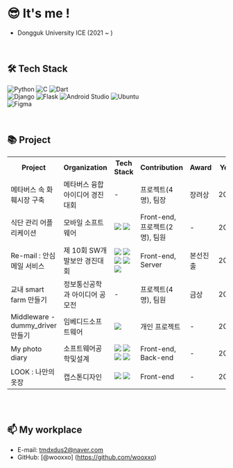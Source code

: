 # 😎 It's me !

- Dongguk University ICE (2021 ~ )

<br>

## 🛠 Tech Stack

![Python](https://img.shields.io/badge/Python-blue?style=flat-square&logo=Python&logoColor=white)
![C](https://img.shields.io/badge/C-lightblue?style=flat-square&logo=c&logoColor=white)
![Dart](https://img.shields.io/badge/Dart-navy?style=flat-square&logo=Dart&logoColor=white)
<br>
![Django](https://img.shields.io/badge/Django-darkgreen?style=flat-square&logo=Django&logoColor=white)
![Flask](https://img.shields.io/badge/Flask-black?style=flat-square&logo=Flask&logoColor=white)
![Android Studio](https://img.shields.io/badge/Android_Studio-green?style=flat-square&logo=android-studio&logoColor=white)
![Ubuntu](https://img.shields.io/badge/Ubuntu-orange?style=flat-square&logo=Ubuntu&logoColor=white)
<br>
![Figma](https://img.shields.io/badge/Figma-darkorange?style=flat-square&logo=Figma&logoColor=white)


<br>

## 📚 Project

<table>
    <tr>
        <th>Project</th>
        <th>Organization</th>
        <th>Tech Stack</th>
        <th>Contribution</th>
        <th>Award</th>
        <th>Year</th>
    </tr>
    <tr>
        <td>메타버스 속 화훼시장 구축</td>
        <td>메타버스 융합 아이디어 경진대회</td>
        <td>-</td>
        <td>프로젝트(4명), 팀장</td>
        <td>장려상</td>
        <td>2022</td>
    </tr>
    <tr>
        <td>식단 관리 어플리케이션</td>
        <td>모바일 소프트웨어</td>
        <td>
            <img src="https://img.shields.io/badge/Java-007396?style=flat-square&logo=Java&logoColor=white">
            <img src="https://img.shields.io/badge/Android_Studio-3DDC84?style=flat-square&logo=android-studio&logoColor=white">
        </td>
        <td>Front-end, 프로젝트(2명), 팀원</td>
        <td>-</td>
        <td>2022</td>
    </tr>
    <tr>
        <td>Re-mail : 안심 메일 서비스</td>
        <td>제 10회 SW개발보안 경진대회</td>
        <td>
            <img src="https://img.shields.io/badge/Python-3766AB?style=flat-square&logo=Python&logoColor=white">
            <img src="https://img.shields.io/badge/Django-092E20?style=flat-square&logo=Django&logoColor=white">
            <img src="https://img.shields.io/badge/HTML5-E34F26?style=flat-square&logo=HTML5&logoColor=white">
            <img src="https://img.shields.io/badge/CSS3-1572B6?style=flat-square&logo=CSS3&logoColor=white">
            <img src="https://img.shields.io/badge/AWS-232F3E?style=flat-square&logo=Amazon-AWS&logoColor=white">
        </td>
        <td>Front-end, Server</td>
        <td>본선진출</td>
        <td>2023</td>
    </tr>
    <tr>
        <td>교내 smart farm 만들기</td>
        <td>정보통신공학과 아이디어 공모전</td>
        <td>-</td>
        <td>프로젝트(4명), 팀원</td>
        <td>금상</td>
        <td>2023</td>
    </tr>
    <tr>
        <td>Middleware - dummy_driver 만들기</td>
        <td>임베디드소프트웨어</td>
        <td>
            <img src="https://img.shields.io/badge/C-A8B9CC?style=flat-square&logo=c&logoColor=white">
        </td>
        <td>개인 프로젝트</td>
        <td>-</td>
        <td>2024</td>
    </tr>
    <tr>
        <td>My photo diary</td>
        <td>소프트웨어공학및설계</td>
        <td>
            <img src="https://img.shields.io/badge/HTML5-E34F26?style=flat-square&logo=HTML5&logoColor=white">
            <img src="https://img.shields.io/badge/CSS3-1572B6?style=flat-square&logo=CSS3&logoColor=white">
            <img src="https://img.shields.io/badge/Flask-000000?style=flat-square&logo=Flask&logoColor=white">
            <img src="https://img.shields.io/badge/React-61DAFB?style=flat-square&logo=React&logoColor=white">
        </td>
        <td>Front-end, Back-end</td>
        <td>-</td>
        <td>2024</td>
    </tr>
    <tr>
        <td>LOOK : 나만의 옷장</td>
        <td>캡스톤디자인</td>
        <td>
            <img src="https://img.shields.io/badge/Dart-0175C2?style=flat-square&logo=Dart&logoColor=white">
            <img src="https://img.shields.io/badge/Android_Studio-3DDC84?style=flat-square&logo=android-studio&logoColor=white">
        </td>
        <td>Front-end</td>
        <td>-</td>
        <td>2024</td>
    </tr>
</table>



<br><br>
## 📫 My workplace
- E-mail: tmdxdus2@naver.com
- GitHub: [@wooxxo] (https://github.com/wooxxo)

